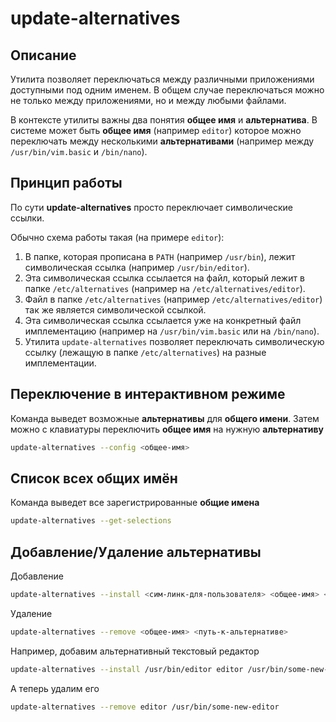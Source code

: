 # update-alternatives

## Описание

Утилита позволяет переключаться между различными приложениями доступными под одним именем.
В общем случае переключаться можно не только между приложениями, но и между любыми файлами.

В контексте утилиты важны два понятия **общее имя** и **альтернатива**.
В системе может быть **общее имя** (например `editor`) которое можно переключать
между несколькими **альтернативами** (например между `/usr/bin/vim.basic` и `/bin/nano`).

## Принцип работы

По сути **update-alternatives** просто переключает символические ссылки.

Обычно схема работы такая (на примере `editor`):

1. В папке, которая прописана в `PATH` (например `/usr/bin`), лежит символическая ссылка (например `/usr/bin/editor`).
1. Эта символическая ссылка ссылается на файл, который лежит в папке `/etc/alternatives` (например на `/etc/alternatives/editor`).
1. Файл в папке `/etc/alternatives` (например `/etc/alternatives/editor`) так же является символической ссылкой.
1. Эта символическая ссылка ссылается уже на конкретный файл имплементацию (например на `/usr/bin/vim.basic` или на `/bin/nano`).
1. Утилита `update-alternatives` позволяет переключать символическую ссылку (лежащую в папке `/etc/alternatives`) на разные имплементации.

## Переключение в интерактивном режиме

Команда выведет возможные **альтернативы** для **общего имени**.
Затем можно с клавиатуры переключить **общее имя** на нужную **альтернативу**

```sh
update-alternatives --config <общее-имя>
```

## Список всех общих имён

Команда выведет все зарегистрированные **общие имена**

```sh
update-alternatives --get-selections
```

## Добавление/Удаление альтернативы

Добавление

```sh
update-alternatives --install <сим-линк-для-пользователя> <общее-имя> <путь-к-альтернативе> <приоритет>
```

Удаление

```sh
update-alternatives --remove <общее-имя> <путь-к-альтернативе>
```

Например, добавим альтернативный текстовый редактор

```sh
update-alternatives --install /usr/bin/editor editor /usr/bin/some-new-editor 300
```

А теперь удалим его

```sh
update-alternatives --remove editor /usr/bin/some-new-editor
```